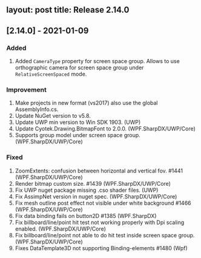 layout: post
title: Release 2.14.0
---

## [2.14.0] - 2021-01-09
### Added
1. Added `CameraType` property for screen space group. Allows to use orthographic camera for screen space group under `RelativeScreenSpaced` mode.

### Improvement
1. Make projects in new format (vs2017) also use the global AssemblyInfo.cs.
2. Update NuGet version to v5.8.
3. Update UWP min version to Win SDK 1903. (UWP)
4. Update Cyotek.Drawing.BitmapFont to 2.0.0. (WPF.SharpDX/UWP/Core)
5. Supports group model under screen space group. (WPF.SharpDX/UWP/Core)

### Fixed
1. ZoomExtents: confusion between horizontal and vertical fov. #1441 (WPF.SharpDX/UWP/Core)
2. Render bitmap custom size. #1439  (WPF.SharpDX/UWP/Core)
3. Fix UWP nuget package missing .cso shader files. (UWP)
4. Fix AssimpNet version in nuget spec. (WPF.SharpDX/UWP/Core)
5. Fix mesh outline post effect not visible under white background #1466  (WPF.SharpDX/UWP/Core)
6. Fix data binding fails on button2D #1385 (WPF.SharpDX)
7. Fix billboard/line/point hit test not working properly with Dpi scaling enabled. (WPF.SharpDX/UWP/Core)
8. Fix billboard/line/point not able to do hit test inside screen space group. (WPF.SharpDX/UWP/Core)
9. Fixes DataTemplate3D not supporting Binding-elements #1480 (Wpf)
